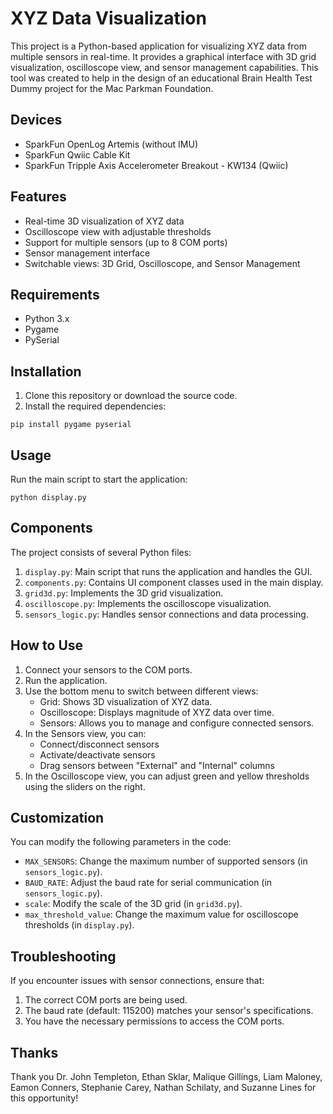 # XYZ Data Visualization

This project is a Python-based application for visualizing XYZ data from multiple sensors in real-time. It provides a graphical interface with 3D grid visualization, oscilloscope view, and sensor management capabilities.
This tool was created to help in the design of an educational Brain Health Test Dummy project for the Mac Parkman Foundation.

## Devices
- SparkFun OpenLog Artemis (without IMU)
- SparkFun Qwiic Cable Kit
- SparkFun Tripple Axis Accelerometer Breakout - KW134 (Qwiic)

## Features

- Real-time 3D visualization of XYZ data
- Oscilloscope view with adjustable thresholds
- Support for multiple sensors (up to 8 COM ports)
- Sensor management interface
- Switchable views: 3D Grid, Oscilloscope, and Sensor Management

## Requirements

- Python 3.x
- Pygame
- PySerial

## Installation

1. Clone this repository or download the source code.
2. Install the required dependencies:

```
pip install pygame pyserial
```

## Usage

Run the main script to start the application:

```
python display.py
```

## Components

The project consists of several Python files:

1. `display.py`: Main script that runs the application and handles the GUI.
2. `components.py`: Contains UI component classes used in the main display.
3. `grid3d.py`: Implements the 3D grid visualization.
4. `oscilloscope.py`: Implements the oscilloscope visualization.
5. `sensors_logic.py`: Handles sensor connections and data processing.

## How to Use

1. Connect your sensors to the COM ports.
2. Run the application.
3. Use the bottom menu to switch between different views:
   - Grid: Shows 3D visualization of XYZ data.
   - Oscilloscope: Displays magnitude of XYZ data over time.
   - Sensors: Allows you to manage and configure connected sensors.
4. In the Sensors view, you can:
   - Connect/disconnect sensors
   - Activate/deactivate sensors
   - Drag sensors between "External" and "Internal" columns
5. In the Oscilloscope view, you can adjust green and yellow thresholds using the sliders on the right.

## Customization

You can modify the following parameters in the code:

- `MAX_SENSORS`: Change the maximum number of supported sensors (in `sensors_logic.py`).
- `BAUD_RATE`: Adjust the baud rate for serial communication (in `sensors_logic.py`).
- `scale`: Modify the scale of the 3D grid (in `grid3d.py`).
- `max_threshold_value`: Change the maximum value for oscilloscope thresholds (in `display.py`).

## Troubleshooting

If you encounter issues with sensor connections, ensure that:

1. The correct COM ports are being used.
2. The baud rate (default: 115200) matches your sensor's specifications.
3. You have the necessary permissions to access the COM ports.

## Thanks
Thank you Dr. John Templeton, Ethan Sklar, Malique Gillings, Liam Maloney, Eamon Conners, Stephanie Carey, Nathan Schilaty, and Suzanne Lines for this opportunity!
